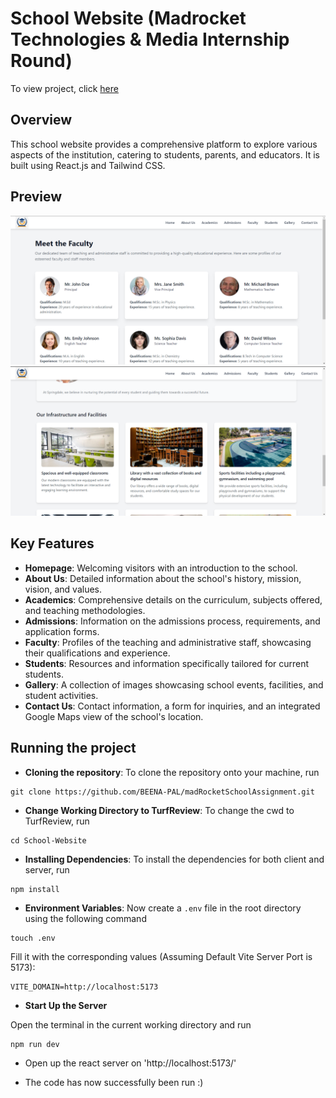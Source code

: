 # School Website (Madrocket Technologies & Media Internship Round)

To view project, click [here](https://sudeev-school-website.vercel.app/)

## Overview

This school website provides a comprehensive platform to explore various aspects of the institution, catering to students, parents, and educators. It is built using React.js and Tailwind CSS.

## Preview

![Alt text](./project_images/image.png)
![Alt text](./project_images/image-2.png)

## Key Features

- **Homepage**: Welcoming visitors with an introduction to the school.
- **About Us**: Detailed information about the school's history, mission, vision, and values.
- **Academics**: Comprehensive details on the curriculum, subjects offered, and teaching methodologies.
- **Admissions**: Information on the admissions process, requirements, and application forms.
- **Faculty**: Profiles of the teaching and administrative staff, showcasing their qualifications and experience.
- **Students**: Resources and information specifically tailored for current students.
- **Gallery**: A collection of images showcasing school events, facilities, and student activities.
- **Contact Us**: Contact information, a form for inquiries, and an integrated Google Maps view of the school's location.

## Running the project

- **Cloning the repository**: To clone the repository onto your machine, run

```
git clone https://github.com/BEENA-PAL/madRocketSchoolAssignment.git
```

- **Change Working Directory to TurfReview**: To change the cwd to TurfReview, run

```
cd School-Website
```

- **Installing Dependencies**: To install the dependencies for both client and server, run

```
npm install
```

- **Environment Variables**: Now create a `.env` file in the root directory using the following command

```
touch .env
```

Fill it with the corresponding values (Assuming Default Vite Server Port is 5173):

```
VITE_DOMAIN=http://localhost:5173
```

- **Start Up the Server**

Open the terminal in the current working directory and run

```
npm run dev
```

- Open up the react server on 'http://localhost:5173/'

- The code has now successfully been run :)
